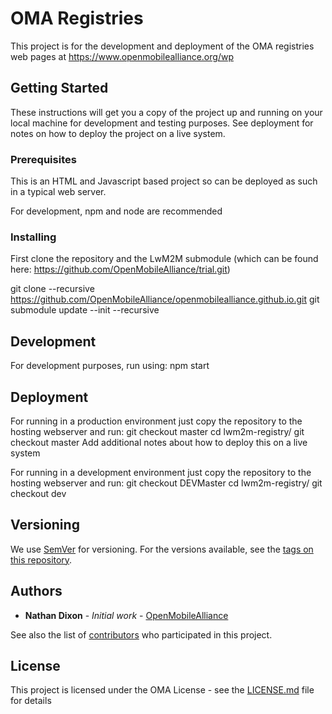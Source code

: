 # OMA Registries 

This project is for the development and deployment of the OMA registries web pages at https://www.openmobilealliance.org/wp


## Getting Started

These instructions will get you a copy of the project up and running on your local machine for development and testing purposes. See deployment for notes on how to deploy the project on a live system.

### Prerequisites

This is an HTML and Javascript based project so can be deployed as such in a typical web server.

For development, npm and node are recommended


### Installing

First clone the repository and the LwM2M submodule (which can be found here: https://github.com/OpenMobileAlliance/trial.git)

git clone --recursive https://github.com/OpenMobileAlliance/openmobilealliance.github.io.git 
git submodule update --init --recursive


## Development

For development purposes, run using:
npm start


## Deployment

For running in a production environment just copy the repository to the hosting webserver and run:
git checkout master
cd lwm2m-registry/
git checkout master
Add additional notes about how to deploy this on a live system

For running in a development environment just copy the repository to the hosting webserver and run:
git checkout DEVMaster
cd lwm2m-registry/
git checkout dev


## Versioning

We use [SemVer](http://semver.org/) for versioning. For the versions available, see the [tags on this repository](https://github.com/OpenMobileAlliance/openmobilealliance.github.io/tags). 

## Authors

* **Nathan Dixon** - *Initial work* - [OpenMobileAlliance](https://github.com/OpenMobileAlliance)

See also the list of [contributors](https://github.com/OpenMobileAlliance/openmobilealliance.github.io/contributors) who participated in this project.

## License

This project is licensed under the OMA License - see the [LICENSE.md](LICENSE.md) file for details
